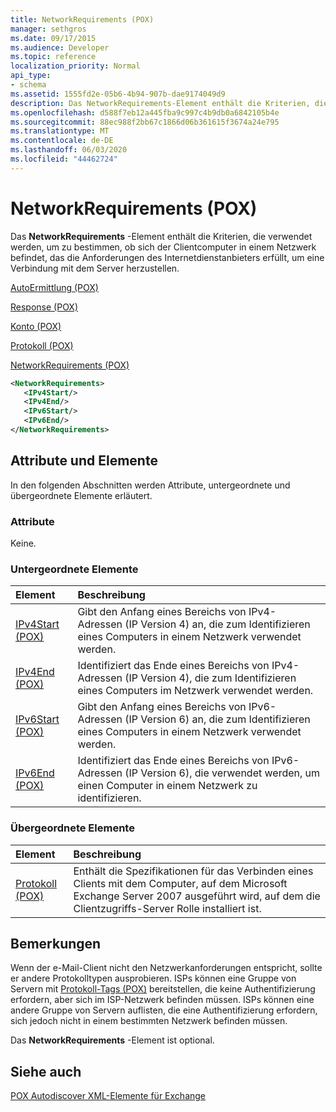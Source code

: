 ```yaml
---
title: NetworkRequirements (POX)
manager: sethgros
ms.date: 09/17/2015
ms.audience: Developer
ms.topic: reference
localization_priority: Normal
api_type:
- schema
ms.assetid: 1555fd2e-05b6-4b94-907b-dae9174049d9
description: Das NetworkRequirements-Element enthält die Kriterien, die verwendet werden, um zu bestimmen, ob sich der Clientcomputer in einem Netzwerk befindet, das die Anforderungen des Internetdienstanbieters erfüllt, um eine Verbindung mit dem Server herzustellen.
ms.openlocfilehash: d588f7eb12a445fba9c997c4b9db0a6842105b4e
ms.sourcegitcommit: 88ec988f2bb67c1866d06b361615f3674a24e795
ms.translationtype: MT
ms.contentlocale: de-DE
ms.lasthandoff: 06/03/2020
ms.locfileid: "44462724"
---
```

# <a name="networkrequirements-pox"></a>NetworkRequirements (POX)

Das **NetworkRequirements** -Element enthält die Kriterien, die verwendet werden, um zu bestimmen, ob sich der Clientcomputer in einem Netzwerk befindet, das die Anforderungen des Internetdienstanbieters erfüllt, um eine Verbindung mit dem Server herzustellen. 
  
[AutoErmittlung (POX)](autodiscover-pox.md)
  
[Response (POX)](response-pox.md)
  
[Konto (POX)](account-pox.md)
  
[Protokoll (POX)](protocol-pox.md)
  
[NetworkRequirements (POX)](networkrequirements-pox.md)
  
```xml
<NetworkRequirements>
   <IPv4Start/>
   <IPv4End/>
   <IPv6Start/>
   <IPv6End/>
</NetworkRequirements>
```

## <a name="attributes-and-elements"></a>Attribute und Elemente

In den folgenden Abschnitten werden Attribute, untergeordnete und übergeordnete Elemente erläutert.
  
### <a name="attributes"></a>Attribute

Keine.
  
### <a name="child-elements"></a>Untergeordnete Elemente

|**Element**|**Beschreibung**|
|:-----|:-----|
|[IPv4Start (POX)](ipv4start-pox.md) <br/> |Gibt den Anfang eines Bereichs von IPv4-Adressen (IP Version 4) an, die zum Identifizieren eines Computers in einem Netzwerk verwendet werden.  <br/> |
|[IPv4End (POX)](ipv4end-pox.md) <br/> |Identifiziert das Ende eines Bereichs von IPv4-Adressen (IP Version 4), die zum Identifizieren eines Computers im Netzwerk verwendet werden.  <br/> |
|[IPv6Start (POX)](ipv6start-pox.md) <br/> |Gibt den Anfang eines Bereichs von IPv6-Adressen (IP Version 6) an, die zum Identifizieren eines Computers in einem Netzwerk verwendet werden.  <br/> |
|[IPv6End (POX)](ipv6end-pox.md) <br/> |Identifiziert das Ende eines Bereichs von IPv6-Adressen (IP Version 6), die verwendet werden, um einen Computer in einem Netzwerk zu identifizieren.  <br/> |
   
### <a name="parent-elements"></a>Übergeordnete Elemente

|**Element**|**Beschreibung**|
|:-----|:-----|
|[Protokoll (POX)](protocol-pox.md) <br/> |Enthält die Spezifikationen für das Verbinden eines Clients mit dem Computer, auf dem Microsoft Exchange Server 2007 ausgeführt wird, auf dem die Clientzugriffs-Server Rolle installiert ist.  <br/> |
   
## <a name="remarks"></a>Bemerkungen

Wenn der e-Mail-Client nicht den Netzwerkanforderungen entspricht, sollte er andere Protokolltypen ausprobieren. ISPs können eine Gruppe von Servern mit [Protokoll-Tags (POX)](protocol-pox.md) bereitstellen, die keine Authentifizierung erfordern, aber sich im ISP-Netzwerk befinden müssen. ISPs können eine andere Gruppe von Servern auflisten, die eine Authentifizierung erfordern, sich jedoch nicht in einem bestimmten Netzwerk befinden müssen. 
  
Das **NetworkRequirements** -Element ist optional. 
  
## <a name="see-also"></a>Siehe auch



[POX Autodiscover XML-Elemente für Exchange](pox-autodiscover-xml-elements-for-exchange.md)

